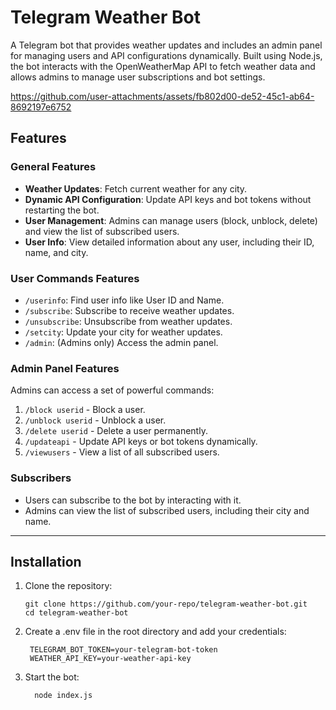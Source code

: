 # Telegram Weather Bot

A Telegram bot that provides weather updates and includes an admin panel for managing users and API configurations dynamically. Built using Node.js, the bot interacts with the OpenWeatherMap API to fetch weather data and allows admins to manage user subscriptions and bot settings.

 

   https://github.com/user-attachments/assets/fb802d00-de52-45c1-ab64-8692197e6752



## Features

### General Features
- **Weather Updates**: Fetch current weather for any city.
- **Dynamic API Configuration**: Update API keys and bot tokens without restarting the bot.
- **User Management**: Admins can manage users (block, unblock, delete) and view the list of subscribed users.
- **User Info**: View detailed information about any user, including their ID, name, and city.

### User Commands Features
- `/userinfo`: Find user info like User ID and Name.
- `/subscribe`: Subscribe to receive weather updates.
- `/unsubscribe`: Unsubscribe from weather updates.
- `/setcity`: Update your city for weather updates.
- `/admin`: (Admins only) Access the admin panel.

### Admin Panel Features
Admins can access a set of powerful commands:
1. `/block userid` - Block a user.
2. `/unblock userid` - Unblock a user.
3. `/delete userid` - Delete a user permanently.
4. `/updateapi` - Update API keys or bot tokens dynamically.
5. `/viewusers` - View a list of all subscribed users.

### Subscribers
- Users can subscribe to the bot by interacting with it.
- Admins can view the list of subscribed users, including their city and name.

---

## Installation

1. Clone the repository:
   ```
   git clone https://github.com/your-repo/telegram-weather-bot.git
   cd telegram-weather-bot
   ```
   
2. Create a .env file in the root directory and add your credentials:
   ```
    TELEGRAM_BOT_TOKEN=your-telegram-bot-token
    WEATHER_API_KEY=your-weather-api-key
   ```

3. Start the bot:

    ```
      node index.js
    ```
